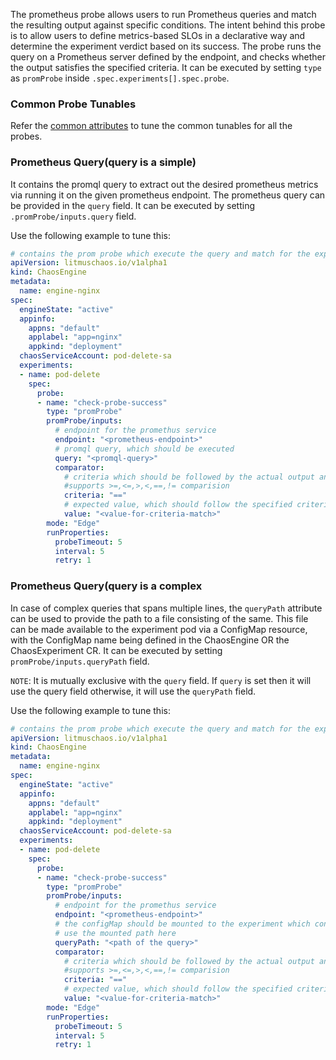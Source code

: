 The prometheus probe allows users to run Prometheus queries and match the resulting output against specific conditions. The intent behind this probe is to allow users to define metrics-based SLOs in a declarative way and determine the experiment verdict based on its success. The probe runs the query on a Prometheus server defined by the endpoint, and checks whether the output satisfies the specified criteria.
It can be executed by setting `type` as `promProbe` inside `.spec.experiments[].spec.probe`.

### Common Probe Tunables

Refer the [common attributes](litmus-probes.md) to tune the common tunables for all the probes.

### Prometheus Query(query is a simple)

It contains the promql query to extract out the desired prometheus metrics via running it on the given prometheus endpoint. The prometheus query can be provided in the `query` field.
It can be executed by setting `.promProbe/inputs.query` field.

Use the following example to tune this:

[embedmd]:# (https://raw.githubusercontent.com/litmuschaos/litmus/master/mkdocs/docs/experiments/chaos-resources/probes/promProbe/prom-probe-with-query.yaml yaml)
```yaml
# contains the prom probe which execute the query and match for the expected criteria
apiVersion: litmuschaos.io/v1alpha1
kind: ChaosEngine
metadata:
  name: engine-nginx
spec:
  engineState: "active"
  appinfo:
    appns: "default"
    applabel: "app=nginx"
    appkind: "deployment"
  chaosServiceAccount: pod-delete-sa
  experiments:
  - name: pod-delete
    spec:
      probe:
      - name: "check-probe-success"
        type: "promProbe"
        promProbe/inputs:
          # endpoint for the promethus service
          endpoint: "<prometheus-endpoint>"
          # promql query, which should be executed
          query: "<promql-query>"
          comparator:
            # criteria which should be followed by the actual output and the expected output
            #supports >=,<=,>,<,==,!= comparision
            criteria: "==" 
            # expected value, which should follow the specified criteria
            value: "<value-for-criteria-match>"
        mode: "Edge"
        runProperties:
          probeTimeout: 5
          interval: 5
          retry: 1
```

### Prometheus Query(query is a complex

In case of complex queries that spans multiple lines, the `queryPath` attribute can be used to provide the path to a file consisting of the same. This file can be made available to the experiment pod via a ConfigMap resource, with the ConfigMap name being defined in the ChaosEngine OR the ChaosExperiment CR.
It can be executed by setting `promProbe/inputs.queryPath` field.

`NOTE`: It is mutually exclusive with the `query` field. If `query` is set then it will use the query field otherwise, it will use the `queryPath` field.

Use the following example to tune this:

[embedmd]:# (https://raw.githubusercontent.com/litmuschaos/litmus/master/mkdocs/docs/experiments/chaos-resources/probes/promProbe/prom-probe-with-queryPath.yaml yaml)
```yaml
# contains the prom probe which execute the query and match for the expected criteria
apiVersion: litmuschaos.io/v1alpha1
kind: ChaosEngine
metadata:
  name: engine-nginx
spec:
  engineState: "active"
  appinfo:
    appns: "default"
    applabel: "app=nginx"
    appkind: "deployment"
  chaosServiceAccount: pod-delete-sa
  experiments:
  - name: pod-delete
    spec:
      probe:
      - name: "check-probe-success"
        type: "promProbe"
        promProbe/inputs:
          # endpoint for the promethus service
          endpoint: "<prometheus-endpoint>"
          # the configMap should be mounted to the experiment which contains promql query
          # use the mounted path here
          queryPath: "<path of the query>"
          comparator:
            # criteria which should be followed by the actual output and the expected output
            #supports >=,<=,>,<,==,!= comparision
            criteria: "==" 
            # expected value, which should follow the specified criteria
            value: "<value-for-criteria-match>"
        mode: "Edge"
        runProperties:
          probeTimeout: 5
          interval: 5
          retry: 1
```
